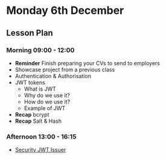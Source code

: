 # Monday 6th December

## Lesson Plan

### Morning 09:00 - 12:00

+ **Reminder** Finish preparing your CVs to send to employers
+ Showcase project from a previous class
+ Authentication & Authorisation
+ JWT tokens
  + What is JWT
  + Why do we use it?
  + How do we use it?
  + Example of JWT
+ **Recap** bcrypt
+ **Recap** Salt & Hash

### Afternoon 13:00 - 16:15

+ [Security JWT Issuer](https://github.com/FrancoSpeziali/security-jwt-issuer)
